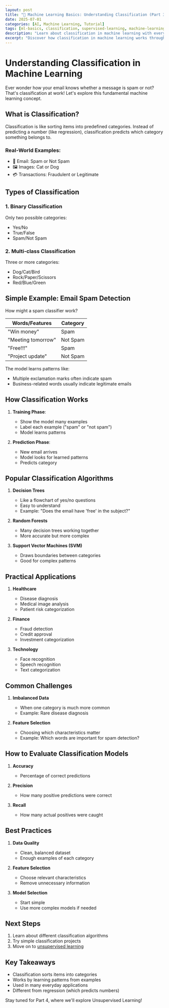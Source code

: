```yaml
---
layout: post
title: "🎯 Machine Learning Basics: Understanding Classification (Part 3)"
date: 2025-07-01
categories: [AI, Machine Learning, Tutorial]
tags: [ml-basics, classification, supervised-learning, machine-learning-series, pattern-recognition]
description: "Learn about classification in machine learning with everyday examples."
excerpt: "Discover how classification in machine learning works through simple examples, from email spam detection to image recognition."
---
```


# Understanding Classification in Machine Learning

Ever wonder how your email knows whether a message is spam or not? That's classification at work! Let's explore this fundamental machine learning concept.

## What is Classification?

Classification is like sorting items into predefined categories. Instead of predicting a number (like regression), classification predicts which category something belongs to.

### Real-World Examples:
- 📧 Email: Spam or Not Spam
- 🖼️ Images: Cat or Dog
- 💳 Transactions: Fraudulent or Legitimate

## Types of Classification

### 1. Binary Classification
Only two possible categories:
- Yes/No
- True/False
- Spam/Not Spam

### 2. Multi-class Classification
Three or more categories:
- Dog/Cat/Bird
- Rock/Paper/Scissors
- Red/Blue/Green

## Simple Example: Email Spam Detection

How might a spam classifier work?

Words/Features | Category
--------------|----------
"Win money"   | Spam
"Meeting tomorrow" | Not Spam
"Free!!!"    | Spam
"Project update" | Not Spam

The model learns patterns like:
- Multiple exclamation marks often indicate spam
- Business-related words usually indicate legitimate emails

## How Classification Works

1. **Training Phase**:
   - Show the model many examples
   - Label each example ("spam" or "not spam")
   - Model learns patterns

2. **Prediction Phase**:
   - New email arrives
   - Model looks for learned patterns
   - Predicts category

## Popular Classification Algorithms

1. **Decision Trees**
   - Like a flowchart of yes/no questions
   - Easy to understand
   - Example: "Does the email have 'free' in the subject?"

2. **Random Forests**
   - Many decision trees working together
   - More accurate but more complex

3. **Support Vector Machines (SVM)**
   - Draws boundaries between categories
   - Good for complex patterns

## Practical Applications

1. **Healthcare**
   - Disease diagnosis
   - Medical image analysis
   - Patient risk categorization

2. **Finance**
   - Fraud detection
   - Credit approval
   - Investment categorization

3. **Technology**
   - Face recognition
   - Speech recognition
   - Text categorization

## Common Challenges

1. **Imbalanced Data**
   - When one category is much more common
   - Example: Rare disease diagnosis

2. **Feature Selection**
   - Choosing which characteristics matter
   - Example: Which words are important for spam detection?

## How to Evaluate Classification Models

1. **Accuracy**
   - Percentage of correct predictions

2. **Precision**
   - How many positive predictions were correct

3. **Recall**
   - How many actual positives were caught

## Best Practices

1. **Data Quality**
   - Clean, balanced dataset
   - Enough examples of each category

2. **Feature Selection**
   - Choose relevant characteristics
   - Remove unnecessary information

3. **Model Selection**
   - Start simple
   - Use more complex models if needed

## Next Steps

1. Learn about different classification algorithms
2. Try simple classification projects
3. Move on to [unsupervised learning](/2025-07-01-machine-learning-unsupervised)

## Key Takeaways

- Classification sorts items into categories
- Works by learning patterns from examples
- Used in many everyday applications
- Different from regression (which predicts numbers)

Stay tuned for Part 4, where we'll explore Unsupervised Learning!
